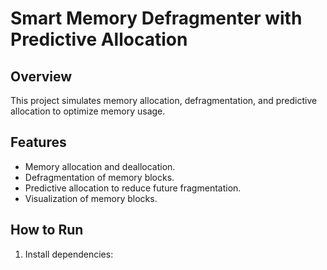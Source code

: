 # Smart Memory Defragmenter with Predictive Allocation

## Overview
This project simulates memory allocation, defragmentation, and predictive allocation to optimize memory usage.

## Features
- Memory allocation and deallocation.
- Defragmentation of memory blocks.
- Predictive allocation to reduce future fragmentation.
- Visualization of memory blocks.

## How to Run
1. Install dependencies:
